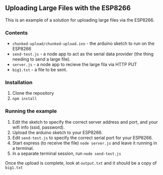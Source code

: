 ## Uploading Large Files with the ESP8266


This is an example of a solution for uploading large files via the ESP8266.


### Contents

* `chunked-upload/chunked-upload.ino` - the arduino sketch to run on the ESP8266
* `send-test.js` - a node app to act as the serial data provider (the thing needing to send a large file).
* `server.js` - a node app to recieve the large fila via HTTP PUT
* `big1.txt` - a file to be sent.


### Installation

1. Clone the repository
2. `npm install`


### Running the example

1. Edit the sketch to specify the correct server address and port, and your wifi info (ssid, password).
2. Upload the arduino sketch to your ESP8266.
3. Edit `send-test.js` to specify the correct serial port for your ESP8266.
4. Start express (to receive the file) `node server.js` and leave it running in a terminal.
5. In a separate terminal session, run `node send-test.js`

Once the upload is complete, look at `output.txt` and it should be a copy of `big1.txt`